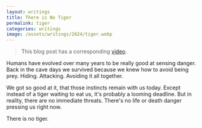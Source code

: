 ```yaml
---
layout: writings
title: There is No Tiger
permalink: tiger
categories: writings
image: /assets/writings/2024/tiger.webp
---
```


> This blog post has a corresponding [video](https://www.youtube.com/watch?v=N8LUq4CG5QQ).

Humans have evolved over many years to be really good at sensing danger.
Back in the cave days we survived because we knew how to avoid being prey.
Hiding. Attacking. Avoiding it all together.

We got so good at it, that those instincts remain with us today.
Except instead of a tiger waiting to eat us, it's probably a looming deadline.
But in reality, there are no immediate threats.
There's no life or death danger pressing us right now.

There is no tiger.
